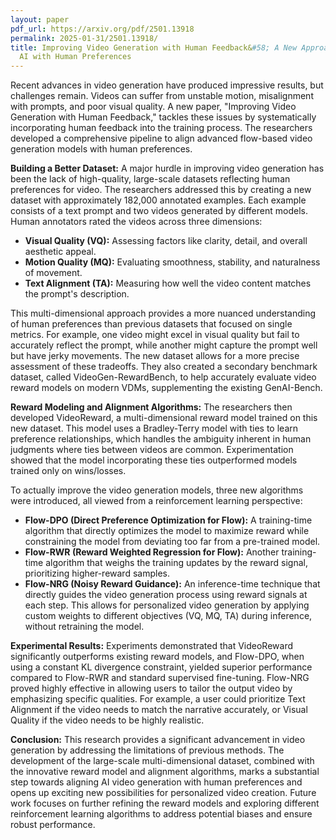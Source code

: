 ```yaml
---
layout: paper
pdf_url: https://arxiv.org/pdf/2501.13918
permalink: 2025-01-31/2501.13918/
title: Improving Video Generation with Human Feedback&#58; A New Approach to Aligning
  AI with Human Preferences
---
```




Recent advances in video generation have produced impressive results, but challenges remain. Videos can suffer from unstable motion, misalignment with prompts, and poor visual quality.  A new paper, "Improving Video Generation with Human Feedback," tackles these issues by systematically incorporating human feedback into the training process.  The researchers developed a comprehensive pipeline to align advanced flow-based video generation models with human preferences.

**Building a Better Dataset:** A major hurdle in improving video generation has been the lack of high-quality, large-scale datasets reflecting human preferences for video. The researchers addressed this by creating a new dataset with approximately 182,000 annotated examples. Each example consists of a text prompt and two videos generated by different models.  Human annotators rated the videos across three dimensions:

*   **Visual Quality (VQ):** Assessing factors like clarity, detail, and overall aesthetic appeal.
*   **Motion Quality (MQ):** Evaluating smoothness, stability, and naturalness of movement.
*   **Text Alignment (TA):** Measuring how well the video content matches the prompt's description.

This multi-dimensional approach provides a more nuanced understanding of human preferences than previous datasets that focused on single metrics. For example, one video might excel in visual quality but fail to accurately reflect the prompt, while another might capture the prompt well but have jerky movements.  The new dataset allows for a more precise assessment of these tradeoffs.  They also created a secondary benchmark dataset, called VideoGen-RewardBench, to help accurately evaluate video reward models on modern VDMs, supplementing the existing GenAI-Bench.


**Reward Modeling and Alignment Algorithms:** The researchers then developed VideoReward, a multi-dimensional reward model trained on this new dataset.  This model uses a Bradley-Terry model with ties to learn preference relationships, which handles the ambiguity inherent in human judgments where ties between videos are common.  Experimentation showed that the model incorporating these ties outperformed models trained only on wins/losses.

To actually improve the video generation models, three new algorithms were introduced, all viewed from a reinforcement learning perspective:

*   **Flow-DPO (Direct Preference Optimization for Flow):** A training-time algorithm that directly optimizes the model to maximize reward while constraining the model from deviating too far from a pre-trained model.
*   **Flow-RWR (Reward Weighted Regression for Flow):** Another training-time algorithm that weighs the training updates by the reward signal, prioritizing higher-reward samples.
*   **Flow-NRG (Noisy Reward Guidance):** An inference-time technique that directly guides the video generation process using reward signals at each step. This allows for personalized video generation by applying custom weights to different objectives (VQ, MQ, TA) during inference, without retraining the model.

**Experimental Results:** Experiments demonstrated that VideoReward significantly outperforms existing reward models, and Flow-DPO, when using a constant KL divergence constraint, yielded superior performance compared to Flow-RWR and standard supervised fine-tuning. Flow-NRG proved highly effective in allowing users to tailor the output video by emphasizing specific qualities.  For example, a user could prioritize Text Alignment if the video needs to match the narrative accurately, or Visual Quality if the video needs to be highly realistic.

**Conclusion:** This research provides a significant advancement in video generation by addressing the limitations of previous methods. The development of the large-scale multi-dimensional dataset, combined with the innovative reward model and alignment algorithms, marks a substantial step towards aligning AI video generation with human preferences and opens up exciting new possibilities for personalized video creation.  Future work focuses on further refining the reward models and exploring different reinforcement learning algorithms to address potential biases and ensure robust performance.
